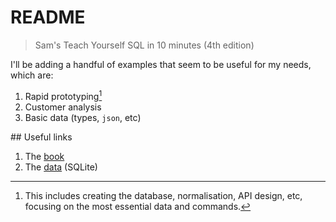 # README

> Sam's Teach Yourself SQL in 10 minutes (4th edition)

I'll be adding a handful of examples that seem to be useful for my needs, which are:

1. Rapid prototyping[^1]
2. Customer analysis
3. Basic data (types, `json`, etc)


## Useful links

1. The [book](https://forta.com/books/0672336073/)
2. The [data](https://forta.com/wp-content/uploads/books/0672336073/TeachYourselfSQL_SQLite.zip) (SQLite)


[^1]: This includes creating the database, normalisation, API design, etc, focusing on the most essential data and commands.